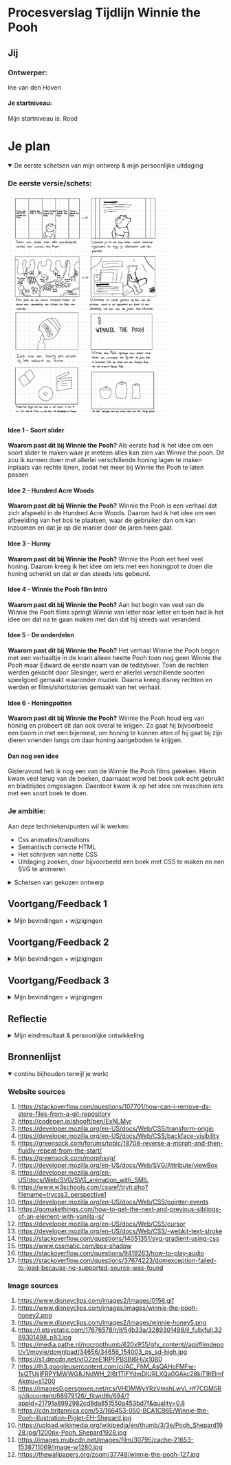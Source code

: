 # Procesverslag Tijdlijn Winnie the Pooh

## Jij

### Ontwerper:

Ine van den Hoven

#### Je startniveau:

Mijn startniveau is: Rood

# Je plan

<details open>
  <summary>De eerste schetsen van mijn ontwerp & mijn persoonlijke uitdaging</summary>

### De eerste versie/schets:

  <img src="readme-images/eerste-versie.jpeg" width="375px" alt="eerste versie/schets">

#### Idee 1 - Soort slider

**Waarom past dit bij Winnie the Pooh?**
Als eerste had ik het idee om een soort slider te maken waar je meteen alles kan zien van Winnie the pooh. Dit zou ik kunnen doen met allerlei verschillende honing lagen te maken inplaats van rechte lijnen, zodat het meer bij Winnie the Pooh te laten passen.

#### Idee 2 - Hundred Acre Woods

**Waarom past dit bij Winnie the Pooh?**
Winnie the Pooh is een verhaal dat zich afspeeld in de Hundred Acre Woods. Daarom had ik het idee om een afbeelding van het bos te plaatsen, waar de gebruiker dan om kan inzoomen en dat je op die manier door de jaren heen gaat.

#### Idee 3 - Hunny

**Waarom past dit bij Winnie the Pooh?**
Winnie the Pooh eet heel veel honing. Daarom kreeg ik het idee om iets met een honingpot te doen die honing schenkt en dat er dan steeds iets gebeurd.

#### Idee 4 - Winnie the Pooh film intro

**Waarom past dit bij Winnie the Pooh?**
Aan het begin van veel van de Winnie the Pooh films springt Winnie van letter naar letter en toen had ik het idee om dat na te gaan maken met dan dat hij steeds wat veranderd.

#### Idee 5 - De onderdelen

**Waarom past dit bij Winnie the Pooh?**
Het verhaal Winnie the Pooh begon met een verhaaltje in de krant alleen heette Pooh toen nog geen Winnie the Pooh maar Edward de eerste naam van de teddybeer. Toen de rechten werden gekocht door Slesinger, werd er allerlei verschillende soorten speelgoed gemaakt waaronder muziek. Daarna kreeg disney rechten en werden er films/shortstories gemaakt van het verhaal.

#### Idee 6 - Honingpotten

**Waarom past dit bij Winnie the Pooh?**
Winnie the Pooh houd erg van honing en probeert dit dan ook overal te krijgen. Zo gaat hij bijvoorbeeld een boom in met een bijennest, om honing te kunnen eten of hij gaat bij zijn dieren vrienden langs om daar honing aangeboden te krijgen.

#### Dan nog een idee

Gisteravond heb ik nog een van de Winnie the Pooh films gekeken. Hierin kwam veel terug van de boeken, daarnaast word het boek ook echt gebruikt en bladzijdes omgeslagen. Daardoor kwam ik op het idee om misschien iets met een soort boek te doen.

### Je ambitie:

Aan deze technieken/punten wil ik werken:

- Css animaties/transitions
- Semantisch correcte HTML
- Het schrijven van nette CSS
- Uitdaging zoeken, door bijvoorbeeld een boek met CSS te maken en een SVG te animeren

</details>

<details>
<summary>Schetsen van gekozen ontwerp</summary>

### De schetsen:

<img src="readme-images/idee.jpeg" width="375px" alt="Gekozen idee meer uitgeschetst">

### Mijn idee:

Mijn idee is om mijn tijdlijn te beginnen met een soort beginpagina, waar druipende honing, de titel en het boek. Wanneer je op het boek klikt opent het en zie je de kaart van het Hundred Acre Woods. Op de kaart kun je op verschillende plekken klikken en ga je naar de verschillende jaren waarin Winnie the Pooh is veranderd. Dit gebeurd door in te zoomen op de kaart en dan komt er een nieuwe afbeelding in beeld van uit die tijd met informatie over Winnie the Pooh in die tijd.

<img src="readme-images/final-idee.jpeg" width="375px" alt="Uiteindelijke idee">

### Uiteindelijke idee:

Het idee is uiteindelijk een beetje aangepast door van het boek een pop-up boek te maken. Er kan op verschillende plekken op de kaart geklikt worden en dan popt er een Winnie the Pooh uit de tijdlijn op met wat informatie.

</details>

## Voortgang/Feedback 1

<details>
  <summary>Mijn bevindingen + wijzigingen</summary>

### Bevinding 1:

Het eerste idee dat ik had geschets van Winnie the Pooh, past niet goed bij de evolutie van Winnie the Pooh.

#### Oplossing:

Dit idee ga ik daarom niet gebruiken, omdat het niet goed past bij Winnie the Pooh en ik het ook een beetje te simple vindt. Daarom ga ik door met de andere ideeën.

### Bevinding 2:

Het tweede idee is het beste idee en daar kan ik andere ideeën ook een beetje in verwerken. Ik kreeg de tip om de kaart te verwerken in een boek, omdat het hele verhaal van Winnie the Pooh daarmee is begonnen.

#### Oplossing:

Ik heb de kaart van de Hundred Acre Woods in het book verwerkt door deze over twee pagina's te verdelen. Hier van heb ik geleerd dat het handig is om gebruik te maken van de aspect-ratio om het zo makkelijker te maken om de afbeeldingen te laten mee schalen. Omdat de afbeelding in twee labels staat moet de ene kant de ene helft van de afbeelding laten zien en het andere label de andere kant.

### Bevinding 3:

Ik moet nog meer nadenken over het toevoegen van eastereggs.

#### Oplossing:

Wanneer je over de rechterhoek onderin van de map hovert komt er een bijl voorbij, wat onderdeel is van de nieuwe horror film die in 2023 uitkomt. Daarnaast is de poster van de horror film op de achterkant ook een soort easteregg.

<img src="readme-images/easteregg.png" width="375px" alt="Bijl linksonder">

### Bevinding 4:

Honing idee toevoegen aan idee 2.

#### Oplossing:

Ik heb het idee om iets met honing te doen toegevoegd aan mijn idee door aan de bovenkant van de pagina een soort honing druip effect te creeëren. Dit was een hele opgave om voor elkaar te krijgen. Eerst heb ik het geprobeerd met <animate> maar dit werkte helaas niet. Daarna heb ik met de docent geprobeerd om met GreenSock Morph SVG de animatie werkend te krijgen. Dit is uiteindelijk na veel proberen en een goede SVG te maken gelukt.

### Bevinding 5:

Leuke animaties toevoegen aan het boek en de rest van de website. Bijvoorbeeld bijtjes die rond vliegen en honing dat animeerd.

#### Oplossing:

Wanneer je het boek opent animeert deze naar het midden en wanneer je op de kaart op de buttons klikt animeren deze ook naar boven.

</details>

## Voortgang/Feedback 2

<details>
  <summary>Mijn bevindingen + wijzigingen</summary>
  
  ### Bevinding 1:
  Het is nu nog niet duidelijk dat je op het boek kan klikken.

#### Oplossing:

Dit zou ik kunnen oplossen door een hover state te maken dat de pagina al een beetje roteert of er echt click me op te zetten. Dit is helaas niet gelukt omdat de pagina dan achter de andere pagina's verdwijnt, dan zou het opgelost moeten kunnen worden door de andere pagina's ook mee te laten roteren maar dan was het effect weg. Daarom heb ik het uiteindelijk opgelost door op de kaft click me te zetten naast dat de muis een handje wordt.

<img src="readme-images/oplossing-klikken-boek.png" width="375px" alt="Click me toegevoegd aan kaft boek">

### Bevinding 2:

Op de kaart duidelijker maken waar je kunt klikken, nu is dat alleen duidelijk door dat er een handje komt.

<img src="readme-images/niet-duidelijk-waar-klikken.png" width="375px" alt="Kaart niet duidelijk waar je kunt klikken">

#### Oplossing:

Dit zou ik aan kunnen passen door om het gebied een border te plaatsen. Dit heb ik gedaan doormiddel van een achtergrond afbeelding op de button te plaatsen. Zodat het er hetzelfde uit komt te zien als de randen om de kaart.

<img src="readme-images/oplossing-niet-duidelijk-waar-klikken.png" width="375px" alt="Image op button gezet">

### Bevinding 3:

Nu kun je alle popups van Winnie the Pooh tegelijk openen waardoor ze over elkaar vallen.

#### Oplossing:

Oplossen door ervoor te zorgen dat wanneer je er een opent de andere sluiten. Dit heb ik opgelost met JavaScript door remove class toe te voegen.

### Bevinding 4:

Responsive gaat hij nog niet helemaal goed.

#### Oplossing:

Goed kijken waar het niet goed gaat en dit met media queries oplossen. Dit heb ik gedaan met de volgende code.

### Bevinding 5:

Responsive gaat hij nog niet helemaal goed.

#### Oplossing:

Goed kijken waar het niet goed gaat en dit met media queries oplossen. Dit heb ik gedaan met de volgende code.

</details>

## Voortgang/Feedback 3

<details>
  <summary>Mijn bevindingen + wijzigingen</summary>
  
  ### Bevinding 1:
  Shadow toevoegen aan het boek, zodat het meer lijkt alsof het boek ligt.

#### oplossing:

Doormiddel van het toevoegen van een box-shadow op de class map is het gelukt om een shadow te laten zien wanneer het boek is geopend.

### Bevinding 2:

Responsive gaat vanaf 1536px niet helemaal goed. Dan valt Winnie the Pooh Disney jaartal buiten het scherm.

#### oplossing:

Door het toevoegen van de volgende code gaat het goed en valt de tekst niet meer van het scherm.

```
@media only screen and (min-width: 1536px) {
  main section label ol li div p {
    font-size: 1em;
  }
}
```

### Bevinding 3:

Niet duidelijk waar je moet beginnen met de tijdlijn.

#### oplossing:

Dit ga ik niet aanpassen omdat het de bedoeling is dat het van onder naar boven en van boven naar onder gaat. Hiervoor heb ik gekozen, omdat de gebruiker zo willekeurig door de tijdlijn kan gaan.

### Bevinding 4:

Shadow achter afbeelding popup. Zodat het duidelijker word.

#### oplossing:

Ik heb geprobeerd om dit toe te voegen maar is helaas niet gelukt. Wanneer ik een shadow wilde toevoegen ging er steeds wat kapot.

### Bevinding 5:

Honing rood maken wanneer het boekje dicht is, zodat het beter gaat passen bij het horror element.

<img src="readme-images/van-honing-bloed-maken.png" width="375px" alt="Horror achterkant met honing">

#### oplossing:

Dit heb ik toegevoegd door middel van een nieuwe gradient aan de svg toe te voegen.

<img src="readme-images/oplossing-honing-is-bloed.png" width="375px" alt="Honing in bloed veranderd">

</details>

## Reflectie

<details>
  <summary>Mijn eindresultaat & persoonlijke ontwikkeling</summary>

### Je uitkomst - karakteristiek screenshot(s):

#### Beginscherm:

<img src="readme-images/beginscherm.png" width="375px" alt="final ontwerp beginscherm">

#### Boek open:

<img src="readme-images/eind-resultaat.png" width="375px" alt="final ontwerp boek open">

#### Achterkant boek:

<img src="readme-images/oplossing-honing-is-bloed.png" width="375px" alt="final ontwerp achterkant boek">

### Dit ging goed/Heb ik geleerd:

Wat ik heb geleerd gedurende dit project is het werken met CSS perspective. Dit vond ik erg lastig, maar met hulp heb ik er wel veel van geleerd en is het ook gelukt om het boek zo te krijgen dat het lijkt alsof het ligt.

  <img src="readme-images/niet-duidelijk-waar-klikken.png" width="375px" alt="Wat ik heb geleerd">

Wat goed ging het het honing veranderen in een bloedkleur, wanneer de gebruiker naar de achterkant van het boek gaat.

<img src="readme-images/oplossing-honing-is-bloed.png" width="375px" alt="Wat goed ging">

Wat ook goed ging was het ervoor zorgen dat de popups overeind komen met een animatie. Het was even uitvogelen waar de transitie precies moest, maar het is gelukt.

### Dit was lastig/Is niet gelukt:

Wat erg lastig was om te maken was de honing animatie. Hier waren verschillende mogelijkheden voor, maar met animate werkte het helaas niet. Daarom hebben we gebruikt gemaakt van een plugin genaamd MorphSVG van GreenSock.

Het is niet gelukt om de pagina geheel responsive te maken, omdat dit erg lastig is met een boek dat open klapt. Daarom is de pagina alleen te gebruiken grote tabelets tot een scherm van 2048px.

  <img src="readme-images/responsive.png" width="375px" alt="Wat niet is gelukt">

Wat ik lastig vond is perspective en javascript. Op sommige momenten raak ik zo in de war dat ik even niet meer weet hoe het nou allemaal moet. Maar met uitleg en iemand die het voordoet ga ik het steeds meer begrijpen en leer ik ook steeds meer.

</details>

## Bronnenlijst

<details open>
  <summary>continu bijhouden terwijl je werkt</summary>

### Website sources

1. https://stackoverflow.com/questions/107701/how-can-i-remove-ds-store-files-from-a-git-repository
2. https://codepen.io/shooft/pen/ExNLMyr
3. https://developer.mozilla.org/en-US/docs/Web/CSS/transform-origin
4. https://developer.mozilla.org/en-US/docs/Web/CSS/backface-visibility
5. https://greensock.com/forums/topic/18708-reverse-a-morph-and-then-fluidly-repeat-from-the-start/
6. https://greensock.com/morphsvg/
7. https://developer.mozilla.org/en-US/docs/Web/SVG/Attribute/viewBox
8. https://developer.mozilla.org/en-US/docs/Web/SVG/SVG_animation_with_SMIL
9. https://www.w3schools.com/cssref/tryit.php?filename=trycss3_perspective1
10. https://developer.mozilla.org/en-US/docs/Web/CSS/pointer-events
11. https://gomakethings.com/how-to-get-the-next-and-previous-siblings-of-an-element-with-vanilla-js/
12. https://developer.mozilla.org/en-US/docs/Web/CSS/cursor
13. https://developer.mozilla.org/en-US/docs/Web/CSS/-webkit-text-stroke
14. https://stackoverflow.com/questions/14051351/svg-gradient-using-css
15. https://www.cssmatic.com/box-shadow
16. https://stackoverflow.com/questions/9419263/how-to-play-audio
17. https://stackoverflow.com/questions/37674223/domexception-failed-to-load-because-no-supported-source-was-found

### Image sources

1. https://www.disneyclips.com/images2/images/0156.gif
2. https://www.disneyclips.com/images/images/winnie-the-pooh-honey2.png
3. https://www.disneyclips.com/images2/images/winnie-honey5.png
4. https://i.etsystatic.com/17676578/r/il/54b33a/3289301498/il_fullxfull.3289301498_p1j3.jpg
5. https://media.pathe.nl/nocropthumb/620x955/gfx_content//api/filmdepot/v1/movie/download/34656/34656_154003_ps_sd-high.jpg
6. https://s1.dmcdn.net/v/O2zeE1RPFPBSBI6Hj/x1080
7. https://lh3.googleusercontent.com/ci/AC_FhM_AsQAHoFMFw-1sQTUjjIFRPYMWWG8JNdWH_2l6t1TjFYdmDlURLXQa0GAkc28kiT9lElmfAkmu=s1200
8. https://images0.persgroep.net/rcs/VHDMWyYRzVmshLwVi_Hf7CGM5Rg/diocontent/68979126/_fitwidth/694/?appId=21791a8992982cd8da851550a453bd7f&quality=0.8
9. https://cdn.britannica.com/53/166453-050-BCA1C96E/Winnie-the-Pooh-illustration-Piglet-EH-Shepard.jpg
10. https://upload.wikimedia.org/wikipedia/en/thumb/3/3e/Pooh_Shepard1928.jpg/1200px-Pooh_Shepard1928.jpg
11. https://images.mubicdn.net/images/film/30795/cache-21653-1538711069/image-w1280.jpg
12. https://thewallpapers.org/zoom/37749/winnie-the-pooh-127.jpg

</details>
